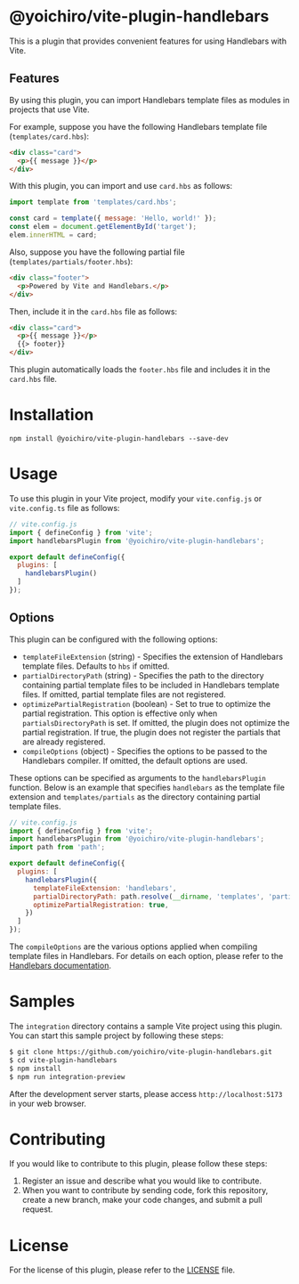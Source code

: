 # @yoichiro/vite-plugin-handlebars

This is a plugin that provides convenient features for using Handlebars with Vite.

## Features

By using this plugin, you can import Handlebars template files as modules in projects that use Vite.

For example, suppose you have the following Handlebars template file (`templates/card.hbs`):

```html
<div class="card">
  <p>{{ message }}</p>
</div>
```

With this plugin, you can import and use `card.hbs` as follows:

```javascript
import template from 'templates/card.hbs';

const card = template({ message: 'Hello, world!' });
const elem = document.getElementById('target');
elem.innerHTML = card;
```

Also, suppose you have the following partial file (`templates/partials/footer.hbs`):

```html
<div class="footer">
  <p>Powered by Vite and Handlebars.</p>
</div>
```

Then, include it in the `card.hbs` file as follows:

```html
<div class="card">
  <p>{{ message }}</p>
  {{> footer}}
</div>
```

This plugin automatically loads the `footer.hbs` file and includes it in the `card.hbs` file.

# Installation

```shell
npm install @yoichiro/vite-plugin-handlebars --save-dev
```

# Usage

To use this plugin in your Vite project, modify your `vite.config.js` or `vite.config.ts` file as follows:

```javascript
// vite.config.js
import { defineConfig } from 'vite';
import handlebarsPlugin from '@yoichiro/vite-plugin-handlebars';

export default defineConfig({
  plugins: [
    handlebarsPlugin()
  ]
});
```

## Options

This plugin can be configured with the following options:

* `templateFileExtension` (string) - Specifies the extension of Handlebars template files. Defaults to `hbs` if omitted.
* `partialDirectoryPath` (string) - Specifies the path to the directory containing partial template files to be included in Handlebars template files. If omitted, partial template files are not registered.
* `optimizePartialRegistration` (boolean) - Set to true to optimize the partial registration. This option is effective only when `partialsDirectoryPath` is set. If omitted, the plugin does not optimize the partial registration. If true, the plugin does not register the partials that are already registered.
* `compileOptions` (object) - Specifies the options to be passed to the Handlebars compiler. If omitted, the default options are used.

These options can be specified as arguments to the `handlebarsPlugin` function. Below is an example that specifies `handlebars` as the template file extension and `templates/partials` as the directory containing partial template files.

```javascript
// vite.config.js
import { defineConfig } from 'vite';
import handlebarsPlugin from '@yoichiro/vite-plugin-handlebars';
import path from 'path';

export default defineConfig({
  plugins: [
    handlebarsPlugin({
      templateFileExtension: 'handlebars',
      partialDirectoryPath: path.resolve(__dirname, 'templates', 'partials'),
      optimizePartialRegistration: true,
    })
  ]
});
```

The `compileOptions` are the various options applied when compiling template files in Handlebars. For details on each option, please refer to the [Handlebars documentation](https://handlebarsjs.com/api-reference/compilation.html#handlebars-compile-template-options).

# Samples

The `integration` directory contains a sample Vite project using this plugin. You can start this sample project by following these steps:

```sh
$ git clone https://github.com/yoichiro/vite-plugin-handlebars.git
$ cd vite-plugin-handlebars
$ npm install
$ npm run integration-preview
```

After the development server starts, please access `http://localhost:5173` in your web browser.

# Contributing

If you would like to contribute to this plugin, please follow these steps:

1. Register an issue and describe what you would like to contribute.
2. When you want to contribute by sending code, fork this repository, create a new branch, make your code changes, and submit a pull request.

# License

For the license of this plugin, please refer to the [LICENSE](https://github.com/yoichiro/vite-plugin-handlebars-import/blob/main/LICENSE) file.

